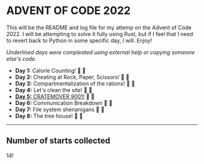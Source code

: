 # ADVENT OF CODE 2022

This will be the README and log file for my attemp on the Advent of Code 2022. I will be attempting to solve it fully using Rust, but if I feel that I need to revert back to Python in some specific day, I will. Enjoy!

*Underlined days were compleated using external help or copying someone else's code.*

* **Day 1:** Calorie Counting! :star2: :star2:
* **Day 2:** Cheating at Rock, Paper, Scissors! :star2: :star2:
* **Day 3:** Compartmentalization of the rations! :star2: :star2:
* **Day 4:** Let's clean the site! :star2: :star2:
* <ins>**Day 5:** CRATEMOVER 9001!</ins> :star2: :star2:
* **Day 6:** Communication Breakdown :star2: :star2:
* **Day 7:** File system shenanigans :star2: :star2:
* **Day 8:** The tree house! :star2: :star2:

***

## Number of starts collected

14!
